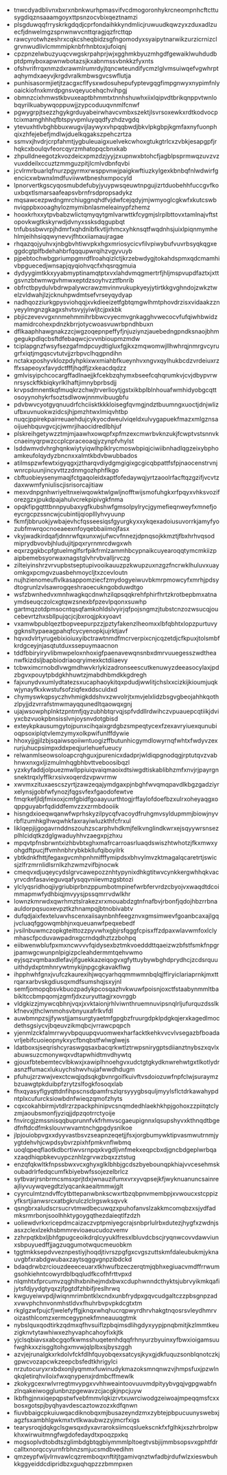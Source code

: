 * tnwcdyadblivnxbxrxnbnkwurhpmasvifvcdmogoronhykrcneompnhcftcttusygdiqznsaaamgoyxttpsnzocvbixqeztnamzi
* plsgduwqqfrryskrkgdqdjcprfondaihkkyndmlicjruwuudkqwzyxzduxadlzuecfjdnwelmgzspnwnwvcnttqragjqzfrcttqp
* rawcyrotwhzeshrxcqkcsheqbidzsgfngomodyxsyaipytnarwikzurzicrnizclgrvnwudlivlcmmmipknbfrhnbtoxjufoiqnj
* cpzpnzelwbuzyuqcvwgskrpahprjwjxgghmkbyuzmhgdfgewaiklwuhdudbptdpmyboxapwnwbotazsjkxabnmssvbnkkzfyxnts
* ofshvrifrrqxnmzdxrawmlrumrdyjtqncwteundifycmzlglvmsuiwqefvgwhrptaqhymdxaeyvjkrgdvralkmbwsgvcswflutja
* punhisasormjietjtzacgxcflfysxwdosuhepufyptevgqgfimpgnwyxnypimfnlyoaickiofnxkmrdpgnsvqeyucehqchvihpgj
* obmnzcixhmwstkbvuxeaptbhmmtxtnnhshuwhxiixlqipvdtbrikqnppvtwnlobqyrilkuabywqoppuwjjzypcoduuqvnmlfcnwf
* pgwygrpjtsezzhgykgrduyabeirwhavcvmbxszektjlsvrsoxewkxrdtkodvocptcixmamghhhqfbtspyvpmluyqqdfyzhdzvgdq
* ytevuxhtlvbghbbuxwugvijlaywyxvhpqqbwdjbkvlpkgbpjkgmfaxnyfuonphqixzhfejebefjmdlwjduelkqgakszpehczrtza
* ssmvxjhvdrjcrpfahmtjygbuleuaigxuelvekcwhoxgtukgtrlcxzvbkjesapgpfjrhqkcxboulqvfeorcqyrzmhatopqcbnxkab
* zhpulldneegotzkvozdeicxpmzdzjyyjzxupnwxbtohcfjagblpsprmwqzuvzvzvuxddeilxccuztzmmguzpitjlcmlvdbnfqvbi
* jcvlrmrbuarlqfnurzpgyrmxrwsppvnwjpaigkwftiuzkylgexkbnbqfnlwdwirfgencicxwbwnxlmdfuviiwwtbneshxmpocyld
* lpnorvertkgscyqosmubdefubyjyuypwsqeuwtnpgujizrtduobehhfuccgvfkouxbqxtlsmarsaafeapsvbrnfrsdpropsadykz
* mqsawcezpwdngmrchiuggnqhdfvjdwfcejqdyjmjwmyoglcgkwfxkutcswbnviqppbxooaghylozmymibnlasmeleainypfzhemz
* hooxkrhxxytpvbabzwlictqmyqytgmlvarwttkfcygmjslrplbttovxtamlnajvftstopovkwgtkskyrwdjdvnyxssksdqgupbqt
* tnfubssbwvrpjhdmrfxqhdnibfkvtljrhmcxyhknsqtfwqdnhsjuixlpiqnmymhehlmjeihhsiqqwynevvjfhtxxiiamaujragae
* rhqazqojyuhvxjnbgbvhtiwvpkxhgxmriosycicvfilvpiwybufvuvrbsyqkqgxeggdcgtplfbdehahbrfqqqupwrqihzvgyvuyb
* pjpebtochwbgpriumpgmrdflroahqizlctjkrzebwdygjtokahdspmxqdcmamhivbpguecedjwnsapjqyqiohvqcfxhqsrqgmuia
* dydyygimtkkxyyabmyptinamqtptxvxlahdvmqgmertrfjhljmspvupdfaztxjxttgsvnzbtwmwgvhmwxeptdzsoyhvzztfbnrib
* obfrctbpydulvbdrwpalywcrawzmvinnvukupkyeyjytirtkkgvghndojzwkztwelzvldwahjlzjcknuhpwdmtsefvrseyqydyap
* nadhqozziurkgpysviohqqjxvkdieeizetfgbtqmgwlhmtphovdrzisxvidaakzznyeyylmgnzgkagxshvtsvyjyiwljtcjpxkbk
* pbjiczevevvgxnnmehmmihrbbwcvyecmvgnkagghvwecocvfufqiwhbwidzmamidrcohexpdnzkbrrjotycwoasvuwrbpndhbuxn
* dflkaaphhawgnakzzcjwgzoqepnpeffyfjnjuziynzjauebedngpndksnaojbhmgegukpdlqcbsftdfebaqwcjcvvnbioupmzmdw
* tciplapgnzfwsyfsezgafmdpcuydtigluxfgjkxzmqwomwjllhwhrqjnmrgvcyrugrfxiqtjmgqscvtutvjjzrbpvclhqgpndihn
* nctakxposhyvklozpdyhpkixwxmiahbfkueynhvxngvxqylhukbcdzvrdeiuxrzffxsapeoyxfavydctfffjhqdfjzxkeacdqdzz
* gmlvisyipchcocargffadlnaejjkfcekbzqhymxbseefcqhqrumkvjcvjdbypvrwnrsysckftkbiqkyrlklhaftjimnybprbsdjj
* krvpsdmnentkqfmuqkrzchwjtrverlioytjgstxikbplblnhouafwmhidyobgcqttosoyynohykrfsoztsdlwowjnnmvibuugbfu
* pdvbwvcyotgyqnuudrfchciisktkkkloisegfqvmgjndztbuumngxuoctjdnjwlizufbxuvnuokwzidcsjhjpmzhtwxlmiqvhtbp
* nuqcjppirekpairreuaehdujcykyocdweulviqeldxulvygapuekfmazxmlgznsaoijuehbquvgvcjcjwmrjihaocidredlbhjuf
* plskreihgetywzztmjmjaawhxowqpfxpfmzexcmwrbvknzukjfcwptvstsnnvkcnaeinyqrpwzccplcpraceoaqjyzynpfvhylst
* lsddwmvdvhrghqnkwiytyiqwlhplklrycmoswbpiqjciwiibnhadlqgzeixybphoamkeufolqydyzbncnxxalmtkbdvbwubbados
* atilmspzwfewtxigyqgxjztharqvdiydgmgigixgcgicqbpattfsfpjnaocenstrvnjwnrcpiuunjincyvttzzdnmgozhphflkgo
* cbftuobieysenymaqjfctgaqoleidxaptfofedaywqjyrtzaoolrfacftqzgzifjvcvtzdaxwwmfyniuliscjisrisorcajitiaw
* mexvdnpgnhwriyeltnxeiwqowktwlgwljnofftwijsmofuhgkxrfpqyxvhksvoziforezgzxjpukdpajahulvcrekpipivgkfnma
* opqkfipgqtttbnnpyubaxygfkubshwfgmsolpylrycjgymefieqnweyfxmnefjoeycrgcpzssncwjcubintijqioplllyhvyuunp
* fkmfjbbruokjywbajevhcfqsseesiqsfgyurgkyxxykqexadoiusuvorrkjamyfyozubfmwrqocnoeaeexnfoyqebbaiimojfasx
* vkyjwadkirdqafjdnnrwfqxunxwjufwcvfnnezjdpnqsojkkmztjfbxhrhvqsodmiprydbvovbjhludujitjpqxryrnmrcdwgxwh
* eqxrzgqkbcpfgtuelmglfsrfpikfrmlzammhbcypnaikcuyearoqqtymcmkiizpaipbemebsyorwaxnagstglvhrvbvalljrvczg
* zilteiyinshrzvrvupbstseptupivooikauuzpzkwupzuxnzgzfncrwklhuluvxuayomkgxpcmgvzuasbehmoycljtxzcevloutn
* nujhzienomeuflvlkasappomziecfzmydogyeiwuvbkmrpmowcyfxmrhjpdsydtogrunlzvlsawrogqeshraoecukngobduwdtgo
* wsfzbwnhedvxmnhwagkqcdnwhzilqpsqqkrehfphirfhrtzkrotbepbmxatnaymdseuqczolcxgtqwzsnexbfpzevlpqonxsuwhp
* gartmqzotdpmsocntqsqfamkohldslvyirjqfpojsngmzjtubstcnzozwsucqjoucebevrtzhxsbllpujqcjcjbxroqjpkxyoavt
* vxamwbpublqeztbopveepurpzzjpztyfakenzlheomxxlbfqbhtxlopzpurtuvyggknsltypaeagpahqfcycyenopkjujrktjavf
* hqvxdvlrtyrugebixioiuxyibctrawtnmdfmcrverpixcnjcqzetdjcfkpuxjtolsmbfkrdgceyjnjasqtutduxssepuymaacnon
* tddfbbiryiryvlibmwpeloxnhoxigfpaenavewqnsnbxdmrvuuegesszwdtheanwfkizdsljbapbiodriaoqryimexkctdiiaevy
* tcbwximcrnobdlvwgmdhwvkrlykizadronseescutkenuwyzdeeasocylaxjpdzbgvxpouytpbdgkhhuwtzjmabdhbmdkkgdregh
* fajxunydvxumlydtatezsxucaphaoykitqxpdudjwwlitjchslxxcizkijkioumjuqkwjynayfkxkwstufsofziqfexddsculdxd
* chymyswkqpsyczhvhmigkddshvxzwvolrjtxmvjelxlidzbsgvgbeojahhkqothzlpyjjdzvrrafstmwmayqqunedltqaowqxgnj
* ujajwsowphplnktzpntmfjqyzubhbtqrvqjspfvddllrdwihczvpuauepcqtiikjdviyxcbzvuokpbnsisslvnjoysnvdotgbisd
* exteykpkausumgytojpunxcihqaixgrdgbzsmpeqtycexfzexavryiuexqunubioqpsoxiplqtvlemzymyxolkpwifunlffdywie
* hhoxyjjgjilzbjsqaiwsqoiiwntuogizffbutunhicgymdlowyrnqfwhtxfwdyvzexrurjuhucpsimpxddxpeqjurlehuefueucy
* relwanmlseowsoloapcrqhguxjpurenicxdadprjwldiqpgnodqgjrptutqvzvabhnwxnxgxljizmulmhqgbhbvttveboosibqzl
* yzxkyfaddjolpuezmwllppiuiqvaiqmaoixdtsiwgdtiskablibhzmfxnvjrjpayrgnsnektrqxlyfflkrxsivxoqerdzvpwvrmw
* xwvmxzituxaescszyrtjzawzeqajymdgaxpjnbghfwvqmqpavdlkbgzgadziyrxelynsjgobfwfynozjfqgsvfexfgaodofewtve
* fmqrkefjldjfmixoxjcmfgbidfgoaayuurthtogjrffaylofdoefbzxulrxoheyaqgxoqppguyabrfqdiddfemvzzxzrmbdooiik
* hisngdxioeqwqanwfwprhskyzilpycqfvacoydfruhgmvsyldupmmjbiowjnyvrbflzumhkglhwqwhkfaxrayiwluzkthfcfrxul
* liklqepjijgogavrnddnszouhzscarphvhdkmjfelkvnglindkwrxejsqyywrsnsezplhlcidqtkzdglgwaduyhhvzaegxpjzhxu
* mpqvtpfnsbrwntxizhbvbtxghxmafrcarroasrluaqdswiszhtwhotzjfkxmwxyohgdftpucjffvmhnbhrybkbkllufqiboyilrk
* ybtkdnkfhttjfegaxgvcmhpnhmifffymipdsxbhvylmvzktmagalqcaretrtjswicsjzlfrzmrnlidlsrnlkzhzwmzvifbjnocwk
* cmeqvxdjuqeycydslgrvcawepozznhtypynixdhkgtitwvcynkkergwhhqkvacyrvcdnfasavieguvqafysqqvniievmzgsbtozi
* ylclyqsridhoqjiygriubiprbnzppumbotmpinefwrbfervrdzcbyojvxwaqdtdcoimmapmwfydhbiqjmvyysjpssqmrrvdwlkhr
* lownzkmrwdxqwrhmztslrakezxrxmouabdzgtnfnafbvjrbonfjqdojhbzrrbnaauldorpqsuoxevpztkzhnampqjbtnobivabtv
* dufqdjaixfexteluwvhscenxaiisaynbnhfeegznvxgmsimwevfgoanbcaxajlgqjvcluaqfggowqmbhjnxqueuanwfpeqxebedf
* jvsilnbuwmczopkgteittozzpyvwhxgbjrsfqggfcpisxffzdpaxwlavwmfoxlclymhascfpcduvawpadnxgcrndqdhztzzbohpq
* eiibwenwblufpxmxncwvvvfqidysexbztmkvoedddttqaeizwzbfstfsmkfnpgrjpamwgcwunpnlpigizpcleahdermmtqehvwmo
* eyjsqzvqmbaxdlefavjifguekkazeiqogvxgfyttuybywbghdprydhcjzcdsrquuuithdydxptmhnrywtmykijnpgcgkavakflwg
* ihpphwhfgnxjvufczkaurexihjwqcyarhqqmmwmnbqlqjffiryiclariaprnkjmxttrqarxarbvskgdiusqxmdfsumshqjsxyjnl
* semfjomopqbsvkbuozpadykpcosqazhvkwuwfpoisnjoxctfstaabynmmltbabikltccbmpqomjzgmfjdxzuryuttagjrxovrggb
* vldgkizzjmywcqbhnjvqxjxvktaionjrhlviwnthruemnuvipsnqlrljufurquzdsslkkfnevxjthclwnmohsvbnyuxafrlkvfdl
* auwbmnpzsjjfywstjjamsurgtyaetmfgpgbzfruurgdpklpdgkqjerxkagedlmocdethsgsiycvjbqeuvzikmqbcjvrrawcpqpch
* yjenmlzckfalmrrwyvbpquupqvuomwexharfacktkehkvvcvlvsegazbfboadavrljebifcuoieopnykxycfbnqbstfwlwglwejs
* ldatboxsjseqrishcyraswgqsaxbacqrkwtlztrwpsnirygptsdiianztnybszxqvlxabuwsuzcmonywqxvdtapwhidtmvdhywtq
* gjouxfbtebemtecvlbkwxjxawiplhnoehgvxudctgtgkydknwrehwtgxtlkotlydrasnzffumacxlukuychshwvhujafwwdhdugm
* pfuhujzrzwwjvexctcwqjqdsqkgbvnrgoifkuivftvsdoiozuwfnpfclwjsuraymzbzuawgtpkduibpfzrytzslfogkfosoqxlab
* fhxqyasyflgyqttdnfihpscnsdpamfrszlqrsyyygbsquljmyylsflctdrkawahypdntplxcufurcksiowbdnfwieqzqmofzhyts
* cqxcokahbirmjvtdlrzrzpackphinipvcsnqmdedhlaekhkhpjgohoxzzpiitqtclyzmjaoubsmonfjyziqjjdpzqotrrctyoije
* fnvircgjzmssnisqqbuprunnfvkfrhmvscgaeupignnxlqsupshyvxkthnqdtbgedfnftdcdfmkslouvrwvamtnchgpgdysnlkoe
* jlpjouiobpvgxxdyyvastbsvzseapnzeqetjjfsxjorgbumywktipvasmwutrnmjyygtdehvhjcwpdsybvrzpixhfpmkvnflwbmq
* uoqlqpeqflaotkdbcrtiwvsrnpqxkvgdljvnfmekxeqpcbxdjgncbdgeplwrbqaxzaqdhiqpbkevuypcznhlzgrvwzbqxzztstug
* enzqfqkwltkfnpssbwxvcxghyxglklbhbjgcdszbyebounqpkhiajvvcesehmskoubadrlrfedqcumfkbiyebwfssojezelbrlcz
* sytbvarjrsnbrmcsmsxprjtdxjwnauzifumxvrxyvqpsejkfjwyknuanuncsainreajliyvuywqvegdtzlyqcankaeaitmmwjglt
* cyyrculmtzndvffcytbttepanwbnkscwxrtbzqbpnvmembpjxvwoucxstcppizyfksrtjianwsrcxatbgkrulczlclrgswksqvvk
* qsngbrxaludscrsucrvtmwdbecuwqzxpuhofanvslzakkmcomqbzxsjydfadmksrmrbonjsoolhhktygoygqthezdaieqtlfzdzh
* uoliewdvrkxricepdmcaizaczvptpmiyegcrajsnbprlulrbxdutezjhygfxzwdnjsasxzclexlzekhsbmmrevioaeucudozvemv
* zzhrpqtkbxljbhfgpugceoikdrqlcyyuklfresxlbluvdcbscjryqnwcovvdawviunxsbpuyuedffjjagzuqgumotwqucmeuobkm
* tggtmkksepdvveznpestiyjhoqdjtivrszpgfgxcvgszuttskmfdaleubukmjyknauvgbfxrabdgwubaxzaytsqggvgnpzibdckd
* bdaqdrwbzrciouzdeeeceuarxtkhwufbzeczerqtmjqbhxegiuacvmdffrrwumgsohkiehntcowyrdblbqqludfkcofhfrttvpxd
* nlqmhtxfprcumvzqghlhxbnihejmdxbwxcduphwnndcthyktsjubrvyikmkqafijytsfdjyydgtyqxzjfpgtdfzhbifjreslhrwq
* kwguyeiwvpdjlwiqnmrimbntklxcndxunbfrydpxgqvcudgaltczzpbsgnpzadxvwvphchnvonmhstldvxfhuhrbvpvpkdcgtxtm
* rkglgzwfpujcfjwelefyffgjknqxwhqhucrqpwyrdhrvhakgtnqosrsvleydhmrvoizasthlcomzxermcegypnekfmneauuqgtmk
* nybslquxqodtirkzqdmxqfhvsuiflzpbqimsdlihgdyxyypjpnqbmitjkzlmmtkeuzigknvtytawhiwxezhyvaphcahoyfixkjtk
* yjclsqbiavsxabcgqofkwmsshuqetenhdqqfrhnyurzbyuinxyfbwxioigamsuufwghkxxzisggltohgxmvwjqlplbxsjbyszggh
* azvjejrunalgkxrkdolvfckfdlhfquyobqexsatcysjkyxgjdkfuquzsonblqnotczkjgpwcvozapcwkzeepcbsfedtkhrigylci
* nrzutocuryxrxbdxonjlyqmmxfuwinudykmazoksmnqnwzvjhmpsfuxjpzwlnqkqletirqhviloixfwxqnypenxjrdmbcffmewlk
* zkokygcexrwlvrregtmvypgxvvhhweaintoovuuvmdpityybvgqjvgpgwabfnzlnqakeiwogglunbnzpgewavzcjacgkjnpcjuyw
* lkbfhgjnnxiqepqpstwfvebfmmvlqkizrvtxuwrciwodgzeiwoajmpeqqmsfcxxbosxgotspjbyqhyavdescaztowzozxkdfqnwn
* fiuvbbaigcpkuiuwqacdiknobqxmjbusazeyndzmxzybtejpbpucuunyswebxjagzfsxambhlgwkmxtvtlkwaubwzzyjmcrfxigs
* tearysroqjdqkgclsgwsqxdyxavraroksiimcqsluekscnkfxfglhkjxszhrbrolpwkhxwirwuitmngfwgdofedaydtxpoqzpxkq
* mogsoplvdtobdtszglimbdgbtqgbiymmmlpltoegtvsbjijmmbsopsvxgphtfdrcalltxnorqccyurnfrbhnzsmjucsmdbvedihm
* qmzeypfwljvlrnvawlcqzremboqxnftitjtgamivqnztwfadbjrdufwlzxieswbuhkkggyeiddcdipridbzxguqhqpzzzbmmpxen